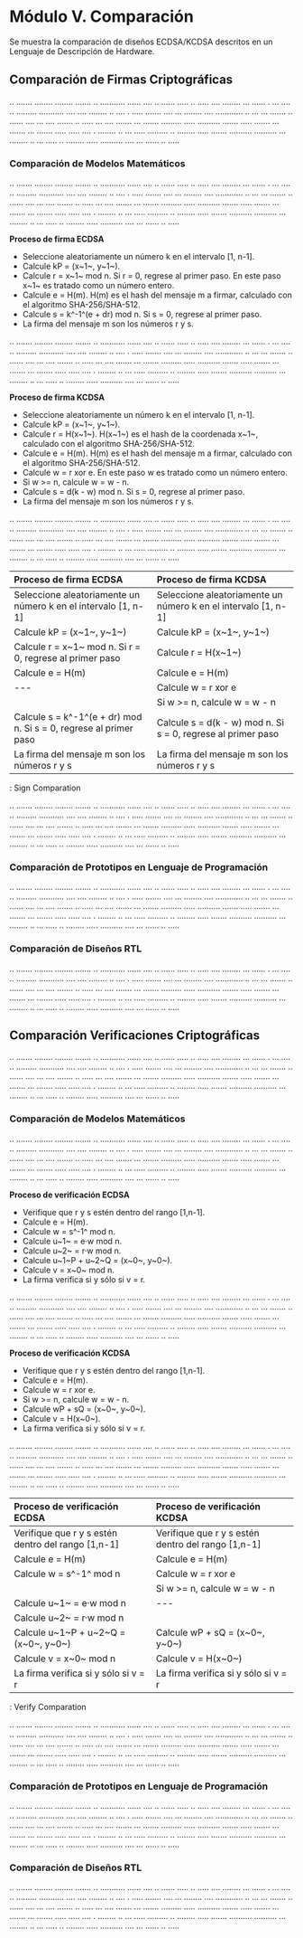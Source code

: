 # Módulo V. Comparación

Se muestra la comparación de diseños ECDSA/KCDSA descritos en un Lenguaje de Descripción de Hardware.

## Comparación de Firmas Criptográficas

.. ....... ........ ........ ....... .. ........... ...... .... .. ...... ..... .. ..... .... ........ ... ...... . ... .... .. ......... ........... .... .... ........ .. .... . ..... ....... .... ... ........ .... ............ .. ... ... ....... .. ...... .... ... .... ....... .. ..... ... .... ....... ... ....... ......... ..... .......... ....... ..... ....... ... ....... ... ....... ..... ..... .... . ........ .. ... ..... ......... .. ........ ..... ....... .......... .......... ... ........ .. ... ..... .. ........ ..... .......... .... ... ...... .. .....

### Comparación de Modelos Matemáticos

.. ....... ........ ........ ....... .. ........... ...... .... .. ...... ..... .. ..... .... ........ ... ...... . ... .... .. ......... ........... .... .... ........ .. .... . ..... ....... .... ... ........ .... ............ .. ... ... ....... .. ...... .... ... .... ....... .. ..... ... .... ....... ... ....... ......... ..... .......... ....... ..... ....... ... ....... ... ....... ..... ..... .... . ........ .. ... ..... ......... .. ........ ..... ....... .......... .......... ... ........ .. ... ..... .. ........ ..... .......... .... ... ...... .. .....

**Proceso de firma ECDSA**

* Seleccione aleatoriamente un número k en el intervalo [1, n-1].
* Calcule kP = (x~1~, y~1~).
* Calcule r = x~1~ mod n. Si r = 0, regrese al primer paso. En este paso x~1~ es tratado como un número entero.
* Calcule e = H(m). H(m) es el hash del mensaje m a firmar, calculado con el algoritmo SHA-256/SHA-512.
* Calcule s = k^-1^(e + dr) mod n. Si s = 0, regrese al primer paso.
* La firma del mensaje m son los números r y s.

.. ....... ........ ........ ....... .. ........... ...... .... .. ...... ..... .. ..... .... ........ ... ...... . ... .... .. ......... ........... .... .... ........ .. .... . ..... ....... .... ... ........ .... ............ .. ... ... ....... .. ...... .... ... .... ....... .. ..... ... .... ....... ... ....... ......... ..... .......... ....... ..... ....... ... ....... ... ....... ..... ..... .... . ........ .. ... ..... ......... .. ........ ..... ....... .......... .......... ... ........ .. ... ..... .. ........ ..... .......... .... ... ...... .. .....

**Proceso de firma KCDSA**

* Seleccione aleatoriamente un número k en el intervalo [1, n-1].
* Calcule kP = (x~1~, y~1~).
* Calcule r = H(x~1~). H(x~1~) es el hash de la coordenada x~1~, calculado con el algoritmo SHA-256/SHA-512.
* Calcule e = H(m). H(m) es el hash del mensaje m a firmar, calculado con el algoritmo SHA-256/SHA-512.
* Calcule w = r xor e. En este paso w es tratado como un número entero.
* Si w >= n, calcule w = w - n.
* Calcule s = d(k - w) mod n. Si s = 0, regrese al primer paso.
* La firma del mensaje m son los números r y s.

.. ....... ........ ........ ....... .. ........... ...... .... .. ...... ..... .. ..... .... ........ ... ...... . ... .... .. ......... ........... .... .... ........ .. .... . ..... ....... .... ... ........ .... ............ .. ... ... ....... .. ...... .... ... .... ....... .. ..... ... .... ....... ... ....... ......... ..... .......... ....... ..... ....... ... ....... ... ....... ..... ..... .... . ........ .. ... ..... ......... .. ........ ..... ....... .......... .......... ... ........ .. ... ..... .. ........ ..... .......... .... ... ...... .. .....

| Proceso de firma ECDSA                                            | Proceso de firma KCDSA                                         |
|:------------------------------------------------------------------|:---------------------------------------------------------------|
| Seleccione aleatoriamente un número k en el intervalo [1, n-1]    | Seleccione aleatoriamente un número k en el intervalo [1, n-1] |
| Calcule kP = (x~1~, y~1~)                                         | Calcule kP = (x~1~, y~1~)                                      |
| Calcule r = x~1~ mod n. Si r = 0, regrese al primer paso          | Calcule r = H(x~1~)                                            |
| Calcule e = H(m)                                                  | Calcule e = H(m)                                               |
| ---                                                               | Calcule w = r xor e                                            |
|                                                                   | Si w >= n, calcule w = w - n                                   |
| Calcule s = k^-1^(e + dr) mod n. Si s = 0, regrese al primer paso | Calcule s = d(k - w) mod n. Si s = 0, regrese al primer paso   |
| La firma del mensaje m son los números r y s                      | La firma del mensaje m son los números r y s                   |

: Sign Comparation

.. ....... ........ ........ ....... .. ........... ...... .... .. ...... ..... .. ..... .... ........ ... ...... . ... .... .. ......... ........... .... .... ........ .. .... . ..... ....... .... ... ........ .... ............ .. ... ... ....... .. ...... .... ... .... ....... .. ..... ... .... ....... ... ....... ......... ..... .......... ....... ..... ....... ... ....... ... ....... ..... ..... .... . ........ .. ... ..... ......... .. ........ ..... ....... .......... .......... ... ........ .. ... ..... .. ........ ..... .......... .... ... ...... .. .....

### Comparación de Prototipos en Lenguaje de Programación

.. ....... ........ ........ ....... .. ........... ...... .... .. ...... ..... .. ..... .... ........ ... ...... . ... .... .. ......... ........... .... .... ........ .. .... . ..... ....... .... ... ........ .... ............ .. ... ... ....... .. ...... .... ... .... ....... .. ..... ... .... ....... ... ....... ......... ..... .......... ....... ..... ....... ... ....... ... ....... ..... ..... .... . ........ .. ... ..... ......... .. ........ ..... ....... .......... .......... ... ........ .. ... ..... .. ........ ..... .......... .... ... ...... .. .....

### Comparación de Diseños RTL

.. ....... ........ ........ ....... .. ........... ...... .... .. ...... ..... .. ..... .... ........ ... ...... . ... .... .. ......... ........... .... .... ........ .. .... . ..... ....... .... ... ........ .... ............ .. ... ... ....... .. ...... .... ... .... ....... .. ..... ... .... ....... ... ....... ......... ..... .......... ....... ..... ....... ... ....... ... ....... ..... ..... .... . ........ .. ... ..... ......... .. ........ ..... ....... .......... .......... ... ........ .. ... ..... .. ........ ..... .......... .... ... ...... .. .....

## Comparación Verificaciones Criptográficas

.. ....... ........ ........ ....... .. ........... ...... .... .. ...... ..... .. ..... .... ........ ... ...... . ... .... .. ......... ........... .... .... ........ .. .... . ..... ....... .... ... ........ .... ............ .. ... ... ....... .. ...... .... ... .... ....... .. ..... ... .... ....... ... ....... ......... ..... .......... ....... ..... ....... ... ....... ... ....... ..... ..... .... . ........ .. ... ..... ......... .. ........ ..... ....... .......... .......... ... ........ .. ... ..... .. ........ ..... .......... .... ... ...... .. .....

### Comparación de Modelos Matemáticos

.. ....... ........ ........ ....... .. ........... ...... .... .. ...... ..... .. ..... .... ........ ... ...... . ... .... .. ......... ........... .... .... ........ .. .... . ..... ....... .... ... ........ .... ............ .. ... ... ....... .. ...... .... ... .... ....... .. ..... ... .... ....... ... ....... ......... ..... .......... ....... ..... ....... ... ....... ... ....... ..... ..... .... . ........ .. ... ..... ......... .. ........ ..... ....... .......... .......... ... ........ .. ... ..... .. ........ ..... .......... .... ... ...... .. .....

**Proceso de verificación ECDSA**

* Verifique que r y s estén dentro del rango [1,n-1].
* Calcule e = H(m).
* Calcule w = s^-1^ mod n.
* Calcule u~1~ = e·w mod n.
* Calcule u~2~ = r·w mod n.
* Calcule u~1~P + u~2~Q = (x~0~, y~0~).
* Calcule v = x~0~ mod n.
* La firma verifica si y sólo si v = r.

.. ....... ........ ........ ....... .. ........... ...... .... .. ...... ..... .. ..... .... ........ ... ...... . ... .... .. ......... ........... .... .... ........ .. .... . ..... ....... .... ... ........ .... ............ .. ... ... ....... .. ...... .... ... .... ....... .. ..... ... .... ....... ... ....... ......... ..... .......... ....... ..... ....... ... ....... ... ....... ..... ..... .... . ........ .. ... ..... ......... .. ........ ..... ....... .......... .......... ... ........ .. ... ..... .. ........ ..... .......... .... ... ...... .. .....

**Proceso de verificación KCDSA**

* Verifique que r y s estén dentro del rango [1,n-1].
* Calcule e = H(m).
* Calcule w = r xor e.
* Si w >= n, calcule w = w - n.
* Calcule wP + sQ = (x~0~, y~0~).
* Calcule v = H(x~0~).
* La firma verifica si y sólo si v = r.

.. ....... ........ ........ ....... .. ........... ...... .... .. ...... ..... .. ..... .... ........ ... ...... . ... .... .. ......... ........... .... .... ........ .. .... . ..... ....... .... ... ........ .... ............ .. ... ... ....... .. ...... .... ... .... ....... .. ..... ... .... ....... ... ....... ......... ..... .......... ....... ..... ....... ... ....... ... ....... ..... ..... .... . ........ .. ... ..... ......... .. ........ ..... ....... .......... .......... ... ........ .. ... ..... .. ........ ..... .......... .... ... ...... .. .....

| Proceso de verificación ECDSA                      | Proceso de verificación KCDSA                      |
|:---------------------------------------------------|:---------------------------------------------------|
| Verifique que r y s estén dentro del rango [1,n-1] | Verifique que r y s estén dentro del rango [1,n-1] |
| Calcule e = H(m)                                   | Calcule e = H(m)                                   |
| Calcule w = s^-1^ mod n                            | Calcule w = r xor e                                |
|                                                    | Si w >= n, calcule w = w - n                       |
| Calcule u~1~ = e·w mod n                           | ---                                                |
| Calcule u~2~ = r·w mod n                           |                                                    |
| Calcule u~1~P + u~2~Q = (x~0~, y~0~)               | Calcule wP + sQ = (x~0~, y~0~)                     |
| Calcule v = x~0~ mod n                             | Calcule v = H(x~0~)                                |
| La firma verifica si y sólo si v = r               | La firma verifica si y sólo si v = r               |

: Verify Comparation

.. ....... ........ ........ ....... .. ........... ...... .... .. ...... ..... .. ..... .... ........ ... ...... . ... .... .. ......... ........... .... .... ........ .. .... . ..... ....... .... ... ........ .... ............ .. ... ... ....... .. ...... .... ... .... ....... .. ..... ... .... ....... ... ....... ......... ..... .......... ....... ..... ....... ... ....... ... ....... ..... ..... .... . ........ .. ... ..... ......... .. ........ ..... ....... .......... .......... ... ........ .. ... ..... .. ........ ..... .......... .... ... ...... .. .....

### Comparación de Prototipos en Lenguaje de Programación

.. ....... ........ ........ ....... .. ........... ...... .... .. ...... ..... .. ..... .... ........ ... ...... . ... .... .. ......... ........... .... .... ........ .. .... . ..... ....... .... ... ........ .... ............ .. ... ... ....... .. ...... .... ... .... ....... .. ..... ... .... ....... ... ....... ......... ..... .......... ....... ..... ....... ... ....... ... ....... ..... ..... .... . ........ .. ... ..... ......... .. ........ ..... ....... .......... .......... ... ........ .. ... ..... .. ........ ..... .......... .... ... ...... .. .....

### Comparación de Diseños RTL

.. ....... ........ ........ ....... .. ........... ...... .... .. ...... ..... .. ..... .... ........ ... ...... . ... .... .. ......... ........... .... .... ........ .. .... . ..... ....... .... ... ........ .... ............ .. ... ... ....... .. ...... .... ... .... ....... .. ..... ... .... ....... ... ....... ......... ..... .......... ....... ..... ....... ... ....... ... ....... ..... ..... .... . ........ .. ... ..... ......... .. ........ ..... ....... .......... .......... ... ........ .. ... ..... .. ........ ..... .......... .... ... ...... .. .....

